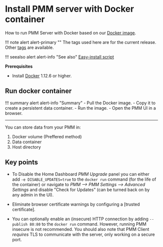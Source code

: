 # Install PMM server with Docker container

How to run PMM Server with Docker based on our [Docker image](https://hub.docker.com/r/percona/pmm-server).

!!! note alert alert-primary ""
    The tags used here are for the current release. Other [tags](https://hub.docker.com/r/percona/pmm-server/tags) are available.

!!! seealso alert alert-info "See also"
    [Easy-install script](../easy-install.md)

**Prerequisites**

- Install [Docker](https://docs.docker.com/get-docker/) 1.12.6 or higher.

## Run docker container

!!! summary alert alert-info "Summary"
    - Pull the Docker image.
    - Copy it to create a persistent data container.
    - Run the image.
    - Open the PMM UI in a browser.

---

You can store data from your PMM in:

1. Docker volume (Preffered method)
2. Data container
3. Host directory

## Key points

- To Disable the Home Dashboard *PMM Upgrade* panel you can either add `-e DISABLE_UPDATES=true` to the `docker run` command (for the life of the container) or navigate to _PMM --> PMM Settings --> Advanced Settings_ and disable "Check for Updates" (can be turned back on by any admin in the UI).

- Eliminate browser certificate warnings by configuring a [trusted certificate].

- You can optionally enable an (insecure) HTTP connection by adding `--publish 80:80` to the `docker run` command. However, running PMM insecure is not recommended. You should also note that PMM Client *requires* TLS to communicate with the server, only working on a secure port.
